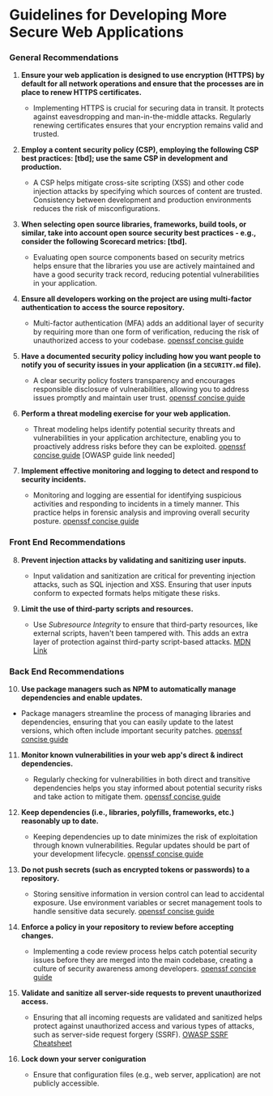 # Guidelines for Developing More Secure Web Applications

### General Recommendations

1. **Ensure your web application is designed to use encryption (HTTPS) by default for all network operations and ensure that the processes are in place to renew HTTPS certificates.**
   - Implementing HTTPS is crucial for securing data in transit. It protects against eavesdropping and man-in-the-middle attacks. Regularly renewing certificates ensures that your encryption remains valid and trusted.

2. **Employ a content security policy (CSP), employing the following CSP best practices: [tbd]; use the same CSP in development and production.**
   - A CSP helps mitigate cross-site scripting (XSS) and other code injection attacks by specifying which sources of content are trusted. Consistency between development and production environments reduces the risk of misconfigurations.

3. **When selecting open source libraries, frameworks, build tools, or similar, take into account open source security best practices - e.g., consider the following Scorecard metrics: [tbd].**
   - Evaluating open source components based on security metrics helps ensure that the libraries you use are actively maintained and have a good security track record, reducing potential vulnerabilities in your application.

4. **Ensure all developers working on the project are using multi-factor authentication to access the source repository.**
   - Multi-factor authentication (MFA) adds an additional layer of security by requiring more than one form of verification, reducing the risk of unauthorized access to your codebase. [openssf concise guide](https://best.openssf.org/Concise-Guide-for-Developing-More-Secure-Software)

5. **Have a documented security policy including how you want people to notify you of security issues in your application (in a `SECURITY.md` file).**
   - A clear security policy fosters transparency and encourages responsible disclosure of vulnerabilities, allowing you to address issues promptly and maintain user trust. [openssf concise guide](https://best.openssf.org/Concise-Guide-for-Developing-More-Secure-Software)

6. **Perform a threat modeling exercise for your web application.**
   - Threat modeling helps identify potential security threats and vulnerabilities in your application architecture, enabling you to proactively address risks before they can be exploited. [openssf concise guide](https://best.openssf.org/Concise-Guide-for-Developing-More-Secure-Software) [OWASP guide link needed]

7. **Implement effective monitoring and logging to detect and respond to security incidents.**
   - Monitoring and logging are essential for identifying suspicious activities and responding to incidents in a timely manner. This practice helps in forensic analysis and improving overall security posture. [openssf concise guide](https://best.openssf.org/Concise-Guide-for-Developing-More-Secure-Software)

### Front End Recommendations

8. **Prevent injection attacks by validating and sanitizing user inputs.**
   - Input validation and sanitization are critical for preventing injection attacks, such as SQL injection and XSS. Ensuring that user inputs conform to expected formats helps mitigate these risks.

9. **Limit the use of third-party scripts and resources.**
   - Use *Subresource Integrity* to ensure that third-party resources, like external scripts, haven't been tampered with. This adds an extra layer of protection against third-party script-based attacks. [MDN Link](https://developer.mozilla.org/en-US/docs/Web/Security/Subresource_Integrity)

### Back End Recommendations

10. **Use package managers such as NPM to automatically manage dependencies and enable updates.**
   - Package managers streamline the process of managing libraries and dependencies, ensuring that you can easily update to the latest versions, which often include important security patches. [openssf concise guide](https://best.openssf.org/Concise-Guide-for-Developing-More-Secure-Software)

11. **Monitor known vulnerabilities in your web app's direct & indirect dependencies.**
    - Regularly checking for vulnerabilities in both direct and transitive dependencies helps you stay informed about potential security risks and take action to mitigate them. [openssf concise guide](https://best.openssf.org/Concise-Guide-for-Developing-More-Secure-Software)

12. **Keep dependencies (i.e., libraries, polyfills, frameworks, etc.) reasonably up to date.**
    - Keeping dependencies up to date minimizes the risk of exploitation through known vulnerabilities. Regular updates should be part of your development lifecycle. [openssf concise guide](https://best.openssf.org/Concise-Guide-for-Developing-More-Secure-Software)

13. **Do not push secrets (such as encrypted tokens or passwords) to a repository.**
    - Storing sensitive information in version control can lead to accidental exposure. Use environment variables or secret management tools to handle sensitive data securely. [openssf concise guide](https://best.openssf.org/Concise-Guide-for-Developing-More-Secure-Software)

14. **Enforce a policy in your repository to review before accepting changes.**
    - Implementing a code review process helps catch potential security issues before they are merged into the main codebase, creating a culture of security awareness among developers. [openssf concise guide](https://best.openssf.org/Concise-Guide-for-Developing-More-Secure-Software)

15. **Validate and sanitize all server-side requests to prevent unauthorized access.**
    - Ensuring that all incoming requests are validated and sanitized helps protect against unauthorized access and various types of attacks, such as server-side request forgery (SSRF). [OWASP SSRF Cheatsheet](https://cheatsheetseries.owasp.org/cheatsheets/Server_Side_Request_Forgery_Prevention_Cheat_Sheet.html)

16. **Lock down your server coniguration**
    - Ensure that configuration files (e.g., web server, application) are not publicly accessible.

  



